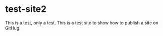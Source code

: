 # test-site2
This is a test, only a test. This is a test site to show how to publish a site on GitHug
